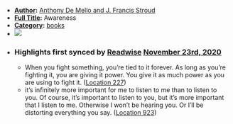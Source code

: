 - **[Author](<Author.md>):** [Anthony De Mello and J. Francis Stroud](<Anthony De Mello and J. Francis Stroud.md>)
- **[Full Title](<Full Title.md>):** Awareness
- **[Category](<Category.md>):** [books](<books.md>)
- ![](https://images-na.ssl-images-amazon.com/images/I/41jrGb5W-qL._SL200_.jpg)
- ### Highlights first synced by [Readwise](<Readwise.md>) [November 23rd, 2020](<November 23rd, 2020.md>)
    - When you fight something, you’re tied to it forever. As long as you’re fighting it, you are giving it power. You give it as much power as you are using to fight it. ([Location 227](https://readwise.io/to_kindle?action=open&asin=B005GFBP6W&location=227))
    - it’s infinitely more important for me to listen to me than to listen to you. Of course, it’s important to listen to you, but it’s more important that I listen to me. Otherwise I won’t be hearing you. Or I’ll be distorting everything you say. ([Location 923](https://readwise.io/to_kindle?action=open&asin=B005GFBP6W&location=923))
